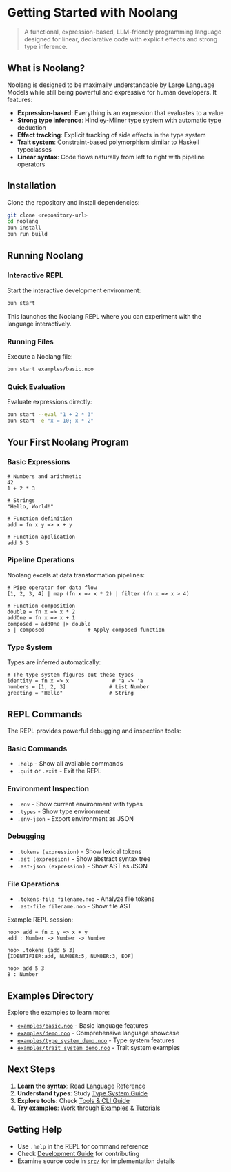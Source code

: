 # Getting Started with Noolang

> A functional, expression-based, LLM-friendly programming language designed for linear, declarative code with explicit effects and strong type inference.

## What is Noolang?

Noolang is designed to be maximally understandable by Large Language Models while still being powerful and expressive for human developers. It features:

- **Expression-based**: Everything is an expression that evaluates to a value
- **Strong type inference**: Hindley-Milner type system with automatic type deduction
- **Effect tracking**: Explicit tracking of side effects in the type system
- **Trait system**: Constraint-based polymorphism similar to Haskell typeclasses
- **Linear syntax**: Code flows naturally from left to right with pipeline operators

## Installation

Clone the repository and install dependencies:

```bash
git clone <repository-url>
cd noolang
bun install
bun run build
```

## Running Noolang

### Interactive REPL

Start the interactive development environment:

```bash
bun start
```

This launches the Noolang REPL where you can experiment with the language interactively.

### Running Files

Execute a Noolang file:

```bash
bun start examples/basic.noo
```

### Quick Evaluation

Evaluate expressions directly:

```bash
bun start --eval "1 + 2 * 3"
bun start -e "x = 10; x * 2"
```

## Your First Noolang Program

### Basic Expressions

```noolang
# Numbers and arithmetic
42
1 + 2 * 3

# Strings
"Hello, World!"

# Function definition
add = fn x y => x + y

# Function application
add 5 3
```

### Pipeline Operations

Noolang excels at data transformation pipelines:

```noolang
# Pipe operator for data flow
[1, 2, 3, 4] | map (fn x => x * 2) | filter (fn x => x > 4)

# Function composition
double = fn x => x * 2
addOne = fn x => x + 1
composed = addOne |> double
5 | composed              # Apply composed function
```

### Type System

Types are inferred automatically:

```noolang
# The type system figures out these types
identity = fn x => x              # 'a -> 'a
numbers = [1, 2, 3]              # List Number
greeting = "Hello"               # String
```

## REPL Commands

The REPL provides powerful debugging and inspection tools:

### Basic Commands
- `.help` - Show all available commands
- `.quit` or `.exit` - Exit the REPL

### Environment Inspection
- `.env` - Show current environment with types
- `.types` - Show type environment
- `.env-json` - Export environment as JSON

### Debugging
- `.tokens (expression)` - Show lexical tokens
- `.ast (expression)` - Show abstract syntax tree
- `.ast-json (expression)` - Show AST as JSON

### File Operations
- `.tokens-file filename.noo` - Analyze file tokens
- `.ast-file filename.noo` - Show file AST

Example REPL session:

```
noo> add = fn x y => x + y
add : Number -> Number -> Number

noo> .tokens (add 5 3)
[IDENTIFIER:add, NUMBER:5, NUMBER:3, EOF]

noo> add 5 3
8 : Number
```

## Examples Directory

Explore the examples to learn more:

- [`examples/basic.noo`](../examples/basic.noo) - Basic language features
- [`examples/demo.noo`](../examples/demo.noo) - Comprehensive language showcase
- [`examples/type_system_demo.noo`](../examples/type_system_demo.noo) - Type system features
- [`examples/trait_system_demo.noo`](../examples/trait_system_demo.noo) - Trait system examples

## Next Steps

1. **Learn the syntax**: Read [Language Reference](language-reference.md)
2. **Understand types**: Study [Type System Guide](type-system-guide.md) 
3. **Explore tools**: Check [Tools & CLI Guide](tools-and-cli.md)
4. **Try examples**: Work through [Examples & Tutorials](examples-and-tutorials.md)

## Getting Help

- Use `.help` in the REPL for command reference
- Check [Development Guide](development-guide.md) for contributing
- Examine source code in [`src/`](../src/) for implementation details